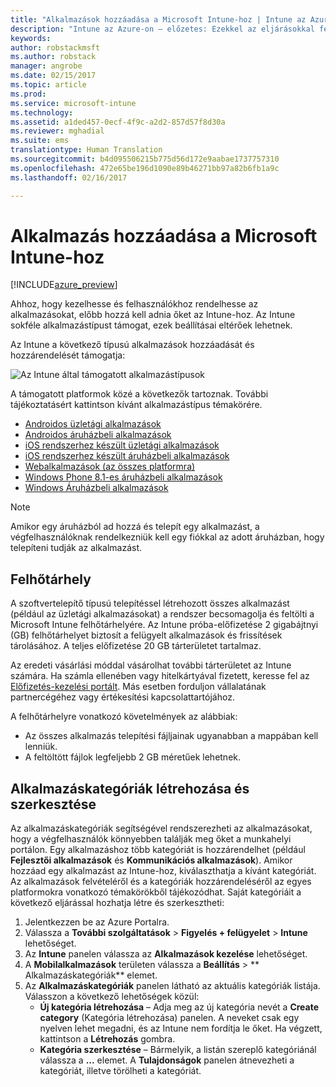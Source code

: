 ```yaml
---
title: "Alkalmazások hozzáadása a Microsoft Intune-hoz | Intune az Azure-on – előzetes | Microsoft Docs"
description: "Intune az Azure-on – előzetes: Ezekkel az eljárásokkal felveheti az alkalmazásokat az Intune-ba, hogy készen álljanak a felhasználókhoz és eszközökhöz való hozzárendelésre. "
keywords: 
author: robstackmsft
ms.author: robstack
manager: angrobe
ms.date: 02/15/2017
ms.topic: article
ms.prod: 
ms.service: microsoft-intune
ms.technology: 
ms.assetid: a1ded457-0ecf-4f9c-a2d2-857d57f8d30a
ms.reviewer: mghadial
ms.suite: ems
translationtype: Human Translation
ms.sourcegitcommit: b4d095506215b775d56d172e9aabae1737757310
ms.openlocfilehash: 472e65be196d1090e89b46271bb97a82b6fb1a9c
ms.lasthandoff: 02/16/2017

---
```


# <a name="how-to-add-an-app-to-microsoft-intune"></a>Alkalmazás hozzáadása a Microsoft Intune-hoz

[!INCLUDE[azure_preview](../includes/azure_preview.md)]

Ahhoz, hogy kezelhesse és felhasználókhoz rendelhesse az alkalmazásokat, előbb hozzá kell adnia őket az Intune-hoz. Az Intune sokféle alkalmazástípust támogat, ezek beállításai eltérőek lehetnek.

Az Intune a következő típusú alkalmazások hozzáadását és hozzárendelését támogatja:

![Az Intune által támogatott alkalmazástípusok](./media/app-types.png)

A támogatott platformok közé a következők tartoznak. További tájékoztatásért kattintson kívánt alkalmazástípus témakörére.

- [Androidos üzletági alkalmazások](/intune-azure/manage-apps/android-lob-app)
- [Androidos áruházbeli alkalmazások](/intune-azure/manage-apps/android-store-app)
- [iOS rendszerhez készült üzletági alkalmazások](/intune-azure/manage-apps/ios-lob-app)
- [iOS rendszerhez készült áruházbeli alkalmazások](/intune-azure/manage-apps/ios-store-app)
- [Webalkalmazások (az összes platformra)](/intune-azure/manage-apps/web-app)
- [Windows Phone 8.1-es áruházbeli alkalmazások](/intune-azure/manage-apps/windows-phone-8-1-store-app)
- [Windows Áruházbeli alkalmazások](/intune-azure/manage-apps/windows-store-app)

> [!NOTE]
> Amikor egy áruházból ad hozzá és telepít egy alkalmazást, a végfelhasználóknak rendelkezniük kell egy fiókkal az adott áruházban, hogy telepíteni tudják az alkalmazást.

## <a name="cloud-storage-space"></a>Felhőtárhely
A szoftvertelepítő típusú telepítéssel létrehozott összes alkalmazást (például az üzletági alkalmazásokat) a rendszer becsomagolja és feltölti a Microsoft Intune felhőtárhelyére. Az Intune próba-előfizetése 2 gigabájtnyi (GB) felhőtárhelyet biztosít a felügyelt alkalmazások és frissítések tárolásához. A teljes előfizetése 20 GB tárterületet tartalmaz.

Az eredeti vásárlási móddal vásárolhat további tárterületet az Intune számára.  Ha számla ellenében vagy hitelkártyával fizetett, keresse fel az [Előfizetés-kezelési portált](https://portal.office.com/adminportal/home?switchtomodern=true#/subscriptions).  Más esetben forduljon vállalatának partnercégéhez vagy értékesítési kapcsolattartójához.

A felhőtárhelyre vonatkozó követelmények az alábbiak:

-   Az összes alkalmazás telepítési fájljainak ugyanabban a mappában kell lenniük.
-   A feltöltött fájlok legfeljebb 2 GB méretűek lehetnek.

## <a name="how-to-create-and-edit-categories-for-apps"></a>Alkalmazáskategóriák létrehozása és szerkesztése 

Az alkalmazáskategóriák segítségével rendszerezheti az alkalmazásokat, hogy a végfelhasználók könnyebben találják meg őket a munkahelyi portálon. Egy alkalmazáshoz több kategóriát is hozzárendelhet (például **Fejlesztői alkalmazások** és **Kommunikációs alkalmazások**). Amikor hozzáad egy alkalmazást az Intune-hoz, kiválaszthatja a kívánt kategóriát. Az alkalmazások felvételéről és a kategóriák hozzárendeléséről az egyes platformokra vonatkozó témakörökből tájékozódhat. Saját kategóriáit a következő eljárással hozhatja létre és szerkesztheti: 

1. Jelentkezzen be az Azure Portalra. 
2. Válassza a **További szolgáltatások** > **Figyelés + felügyelet** > **Intune** lehetőséget. 
3. Az **Intune** panelen válassza az **Alkalmazások kezelése** lehetőséget. 
4. A **Mobilalkalmazások** területen válassza a **Beállítás** > **	Alkalmazáskategóriák** elemet. 
5. Az **Alkalmazáskategóriák** panelen látható az aktuális kategóriák listája. Válasszon a következő lehetőségek közül: 
    - **Új kategória létrehozása** – Adja meg az új kategória nevét a **Create category** (Kategória létrehozása) panelen. A neveket csak egy nyelven lehet megadni, és az Intune nem fordítja le őket. Ha végzett, kattintson a **Létrehozás** gombra.
    - **Kategória szerkesztése** – Bármelyik, a listán szereplő kategóriánál válassza a **...** elemet. A **Tulajdonságok** panelen átnevezheti a kategóriát, illetve törölheti a kategóriát.




